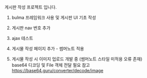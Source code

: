 게시판 작성 프로젝트 입니다.

1. bulma 프레임워크 사용 및 게시판 UI 기초 작성

2. 게시판 nav 번호 추가

3. ajax 테스트

4. 게시물 작성 페이지 추가 - 썸머노트 적용 

5. 게시물 작성 시 이미지 업로드 개발 중 (썸머노트 스타일 미적용 오류 존재)
    base64 디코딩 및 File 객체 전달 필요
    참고 https://base64.guru/converter/decode/image
